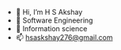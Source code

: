 - 👋 Hi, I’m H S Akshay
- 👀 Software Engineering
- 🌱 Information science
- 📫 hsaskshay276@gmail.com

<!---
akshay3301/akshay3301 is a ✨ special ✨ repository because its `README.md` (this file) appears on your GitHub profile.
You can click the Preview link to take a look at your changes.
--->
